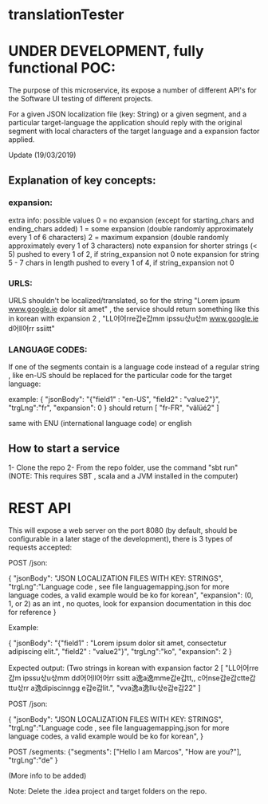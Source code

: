 # translationTester

# UNDER DEVELOPMENT, fully functional POC:

The purpose of this microservice, its expose a number of different API's for the Software UI testing of different projects.

For a given JSON localization file (key: String) or a given segment, and a particular target-language the application should reply with the original segment with local characters of the target language and a expansion factor applied.


Update (19/03/2019)


## Explanation of key concepts:

### expansion:

extra info: possible values
0 = no expansion (except for starting_chars and ending_chars added)
1 = some expansion (double randomly approximately every 1 of 6 characters)
2 = maximum expansion (double randomly approximately every 1 of 3 characters)
note expansion for shorter strings (< 5) pushed to every 1 of 2, if string_expansion not 0
note expansion for string 5 - 7 chars in length pushed to every 1 of 4, if string_expansion not 0


### URLS:

URLS shouldn't be localized/translated, so for the string "Lorem ipsum www.google.ie dolor sit amet" , the service should return something like this in korean with expansion 2 , "LL어어rre갑e갑mm ipssu삯u삯m www.google.ie d어ll어rr ssiitt"

### LANGUAGE CODES:

If one of the segments contain is a language code instead of a regular string , like en-US should be replaced for the particular code for the target language:

example:
{
	"jsonBody": "{\"field1\" : \"en-US\", \"field2\" : \"value2\"}",
	"trgLng":"fr",
	"expansion": 0
}
should return [
    "fr-FR",
    "välüé2"
]

same with ENU (international language code) or english

## How to start a service  

1- Clone the repo
2- From the repo folder, use the command "sbt run"  (NOTE: This requires SBT , scala and a JVM installed in the computer)


# REST API

This will expose a web server on the port 8080 (by default, should be configurable in a later stage of the development), there is 3 types of requests accepted:

POST /json:
> 
{
	"jsonBody": "JSON LOCALIZATION FILES WITH KEY: STRINGS",
	"trgLng":"Language code , see file languagemapping.json for more language codes, a valid example would be ko for korean",
	"expansion": (0, 1, or 2) as an int , no quotes, look for expansion documentation in this doc for reference
}
>
Example:

{
	"jsonBody": "{\"field1\" : \"Lorem ipsum dolor sit amet, consectetur adipiscing elit.\", \"field2\" : \"value2\"}",
	"trgLng":"ko",
	"expansion": 2
}

Expected output: (Two strings in korean with expansion factor 2
[
    "LL어어rre갑m ipssu삯u삯mm dd어어ll어어rr ssitt a逸a逸mme갑e갑tt,, c어nse갑e갑ctte갑ttu삯rr a逸dipiscinngg e갑e갑lit.",
    "vva逸a逸llu삯e갑e갑22"
]


POST /json:

{
	"jsonBody": "JSON LOCALIZATION FILES WITH KEY: STRINGS",
	"trgLng":"Language code , see file languagemapping.json for more language codes, a valid example would be ko for korean",
}


POST /segments:
{"segments": ["Hello I am Marcos", "How are you?"],
"trgLng":"de"
}


(More info to be added)



Note: Delete the .idea project and target folders on the repo.
